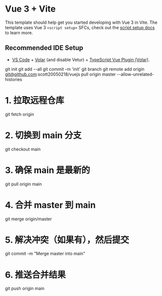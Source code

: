 # Vue 3 + Vite

This template should help get you started developing with Vue 3 in Vite. The template uses Vue 3 `<script setup>` SFCs, check out the [script setup docs](https://v3.vuejs.org/api/sfc-script-setup.html#sfc-script-setup) to learn more.

## Recommended IDE Setup

- [VS Code](https://code.visualstudio.com/) + [Volar](https://marketplace.visualstudio.com/items?itemName=Vue.volar) (and disable Vetur) + [TypeScript Vue Plugin (Volar)](https://marketplace.visualstudio.com/items?itemName=Vue.vscode-typescript-vue-plugin).

git init
git add --all
git commit -m 'init'
git branch
git remote add origin git@github.com:scott20050218/vuejs
pull origin master --allow-unrelated-histories

# 1. 拉取远程仓库

git fetch origin

# 2. 切换到 main 分支

git checkout main

# 3. 确保 main 是最新的

git pull origin main

# 4. 合并 master 到 main

git merge origin/master

# 5. 解决冲突（如果有），然后提交

git commit -m "Merge master into main"

# 6. 推送合并结果

git push origin main
